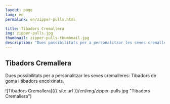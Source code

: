 ```yaml
---
layout: page
lang: en
permalink: en/zipper-pulls.html

title: Tibadors Cremallera
img: zipper-pulls.jpg
thumbnail: zipper-pulls-thumbnail.jpg
description: "Dues possibilitats per a personalitzar les seves cremalleres: Tibadors de goma i tibadors encoixinats."
---
```

## Tibadors Cremallera
Dues possibilitats per a personalitzar les seves cremalleres: Tibadors de goma i tibadors encoixinats.

![Tibadors Cremallera]({{ site.url }}/en/img/zipper-pulls.jpg "Tibadors Cremallera")
